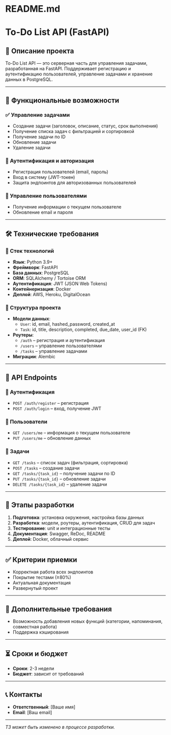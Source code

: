 # README.md

# To-Do List API (FastAPI)

## 📌 Описание проекта
To-Do List API — это серверная часть для управления задачами, разработанная на FastAPI. Поддерживает регистрацию и аутентификацию пользователей, управление задачами и хранение данных в PostgreSQL.

---

## 🚀 Функциональные возможности

### ✅ Управление задачами
- Создание задачи (заголовок, описание, статус, срок выполнения)
- Получение списка задач с фильтрацией и сортировкой
- Получение задачи по ID
- Обновление задачи
- Удаление задачи

### 🔐 Аутентификация и авторизация
- Регистрация пользователей (email, пароль)
- Вход в систему (JWT-токен)
- Защита эндпоинтов для авторизованных пользователей

### 👤 Управление пользователями
- Получение информации о текущем пользователе
- Обновление email и пароля

---

## 🛠️ Технические требования

### 🔧 Стек технологий
- **Язык**: Python 3.9+
- **Фреймворк**: FastAPI
- **База данных**: PostgreSQL
- **ORM**: SQLAlchemy / Tortoise ORM
- **Аутентификация**: JWT (JSON Web Tokens)
- **Контейнеризация**: Docker
- **Деплой**: AWS, Heroku, DigitalOcean

### 📂 Структура проекта
- **Модели данных**:
  - `User`: id, email, hashed_password, created_at
  - `Task`: id, title, description, completed, due_date, user_id (FK)
- **Роутеры**:
  - `/auth` – регистрация и аутентификация
  - `/users` – управление пользователями
  - `/tasks` – управление задачами
- **Миграции**: Alembic

---

## 📌 API Endpoints

### 🔑 Аутентификация
- `POST /auth/register` – регистрация
- `POST /auth/login` – вход, получение JWT

### 👤 Пользователи
- `GET /users/me` – информация о текущем пользователе
- `PUT /users/me` – обновление данных

### 📌 Задачи
- `GET /tasks` – список задач (фильтрация, сортировка)
- `POST /tasks` – создание задачи
- `GET /tasks/{task_id}` – получение задачи по ID
- `PUT /tasks/{task_id}` – обновление задачи
- `DELETE /tasks/{task_id}` – удаление задачи

---

## 📅 Этапы разработки
1. **Подготовка**: установка окружения, настройка базы данных
2. **Разработка**: модели, роутеры, аутентификация, CRUD для задач
3. **Тестирование**: unit и интеграционные тесты
4. **Документация**: Swagger, ReDoc, README
5. **Деплой**: Docker, облачный сервис

---

## ✅ Критерии приемки
- Корректная работа всех эндпоинтов
- Покрытие тестами (≥80%)
- Актуальная документация
- Развернутый проект

---

## 📌 Дополнительные требования
- Возможность добавления новых функций (категории, напоминания, совместная работа)
- Поддержка кэширования

---

## ⏳ Сроки и бюджет
- **Сроки**: 2-3 недели
- **Бюджет**: зависит от требований

---

## 📞 Контакты
- **Ответственный**: [Ваше имя]
- **Email**: [Ваш email]

---

_TЗ может быть изменено в процессе разработки._
